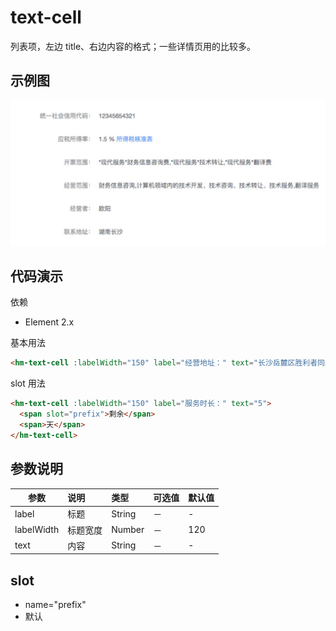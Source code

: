 # text-cell
列表项，左边 title、右边内容的格式；一些详情页用的比较多。

## 示例图
![](../images/text-cell.jpg)

## 代码演示
依赖
* Element 2.x

基本用法
```html
<hm-text-cell :labelWidth="150" label="经营地址：" text="长沙岳麓区胜利者同盟大厦"></hm-text-cell>
```
slot 用法
```html
<hm-text-cell :labelWidth="150" label="服务时长：" text="5">
  <span slot="prefix">剩余</span>
  <span>天</span>
</hm-text-cell>
```

## 参数说明
| 参数 | 说明 | 类型|  可选值 | 默认值 |
|-----|:----------|:------|:------------|:--------|
| label | 标题 |  String | － | - |
| labelWidth | 标题宽度 |  Number | － | 120 |
| text | 内容 |  String | － | - |

## slot
* name="prefix"
* 默认

